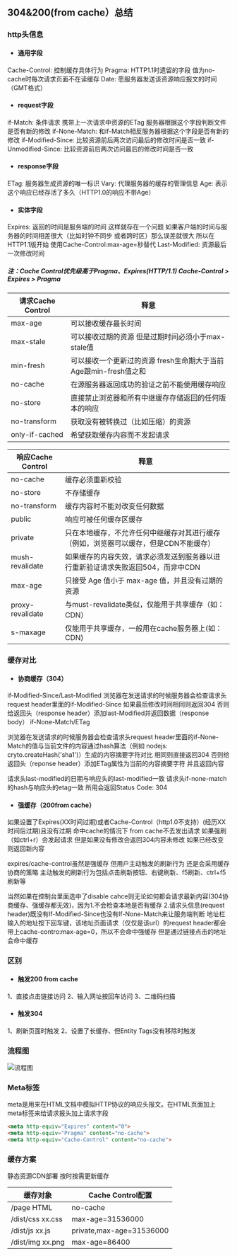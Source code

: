 ## 304&200(from cache）总结

### http头信息

- #### 通用字段
Cache-Control: 控制缓存具体行为
Pragma: HTTP1.1时遗留的字段 值为no-cache时每次请求页面不在读缓存
Date: 愿服务器发送该资源响应报文的时间（GMT格式）

- #### request字段
if-Match: 条件请求 携带上一次请求中资源的ETag 服务器根据这个字段判断文件是否有新的修改
if-None-Match: 和if-Match相反服务器根据这个字段是否有新的修改
if-Modified-Since: 比较资源前后两次访问最后的修改时间是否一致
if-Unmodified-Since: 比较资源前后两次访问最后的修改时间是否一致

- #### response字段
ETag: 服务器生成资源的唯一标识
Vary: 代理服务器的缓存的管理信息
Age: 表示这个响应已经存活了多久（HTTP1.0的响应不带Age）

- #### 实体字段
Expires: 返回的时间是服务端的时间 这样就存在一个问题 如果客户端的时间与服务器的时间相差很大（比如时钟不同步 或者跨时区）那么误差就很大 所以在HTTP1.1版开始 使用Cache-Control:max-age=秒替代
Last-Modified: 资源最后一次修改时间

##### 注：Cache Control优先级高于Pragma、Expires(HTTP/1.1) Cache-Control > Expires > Pragma
| 请求Cache Control      |    释意
| -------- | --------- |
| max-age | 可以接收缓存最长时间 |
| max-stale | 可以接收过期的资源 但是过期时间必须小于max-stale值 |
| min-fresh | 可以接收一个更新过的资源 fresh生命期大于当前Age跟min-fresh值之和 |
| no-cache | 在源服务器返回成功的验证之前不能使用缓存响应 |
| no-store | 直接禁止浏览器和所有中继缓存存储返回的任何版本的响应 |
| no-transform | 获取没有被转换过（比如压缩）的资源 |
| only-if-cached | 希望获取缓存内容而不发起请求 |

| 响应Cache Control      |    释意 |
| -------- | --------- |
| no-cache | 缓存必须重新校验 |
| no-store | 不存储缓存 |
| no-transform | 缓存内容时不能对改变任何数据 |
| public | 响应可被任何缓存区缓存 |
| private | 只在本地缓存，不允许任何中继缓存对其进行缓存（例如，浏览器可以缓存，但是CDN不能缓存）|
| mush-revalidate | 如果缓存的内容失效，请求必须发送到服务器以进行重新验证请求失败返回504，而非中CDN |
| max-age | 只接受 Age 值小于 max-age 值，并且没有过期的资源 |
| proxy-revalidate | 与must-revalidate类似，仅能用于共享缓存（如：CDN）|
| s-maxage | 仅能用于共享缓存，一般用在cache服务器上(如：CDN) |

### 缓存对比

- #### 协商缓存（304）
if-Modified-Since/Last-Modified
浏览器在发送请求的时候服务器会检查请求头request header里面的if-Modified-Since 如果最后修改时间相同则返回304 否则给返回头（response header）添加last-Modified并返回数据（response body）
if-None-Match/ETag

浏览器在发送请求的时候服务器会检查请求头request header里面的if-None-Match的值与当前文件的内容通过hash算法（例如 nodejs: cryto.createHash('sha1')）生成的内容摘要字符对比 相同则直接返回304 否则给返回头（reponse header）添加ETag属性为当前的内容摘要字符 并且返回内容

请求头last-modified的日期与响应头的last-modified一致 请求头if-none-match的hash与响应头的etag一致 所用会返回Status Code: 304

- #### 强缓存（200from cache）
如果设置了Expires(XX时间过期)或者Cache-Control（http1.0不支持）(经历XX时间后过期)且没有过期 命中cache的情况下 from cache不去发出请求 如果强刷（如ctrl+r）会发起请求 但是如果没有修改会返回304内容未修改 如果已经改变则返回新内容

expires/cache-control虽然是强缓存 但用户主动触发的刷新行为 还是会采用缓存协商的策略 主动触发的刷新行为包括点击刷新按钮、右键刷新、f5刷新、ctrl+f5刷新等

当然如果在控制台里面选中了disable cahce则无论如何都会请求最新内容(304协商缓存、强缓存都无效)，因为1.不会检查本地是否有缓存 2.请求头信息(request header)既没有If-Modified-Since也没有If-None-Match来让服务端判断 地址栏输入的地址按下回车键，该地址页面请求（仅仅是该url）的request header都会带上cache-contro:max-age=0，所以不会命中强缓存 但是通过链接点击的地址会命中缓存

### 区别
- #### 触发200 from cache
1、直接点击链接访问
2、输入网址按回车访问
3、二维码扫描

- #### 触发304
1、刷新页面时触发
2、设置了长缓存、但Entity Tags没有移除时触发

### 流程图
![流程图]('../img/liuchengtu.png')

### Meta标签
meta是用来在HTML文档中模拟HTTP协议的响应头报文。在HTML页面加上meta标签来给请求报头加上请求字段
``` html
<meta http-equiv="Expires" content="0">
<meta http-equiv="Pragma" content="no-cache">
<meta http-equiv="Cache-Control" content="no-cache">
```

### 缓存方案
静态资源CDN部署 按时按需更新缓存

|  缓存对象 |  Cache Control配置  |
|  ------   |  --------  |
|  /page HTML |  no-cache  |
|  /dist/css xx.css |  max-age=31536000  |
|  /dist/js xx.js |  private,max-age=31536000  |
|  /dist/img xx.png |  max-age=86400  |
